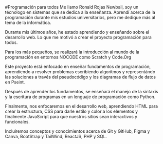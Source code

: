 #Programación para todos
Me llamo Ronald Rojas Newball, soy un técnologo en sistemas que se dedica a la enseñanza. Aprendí acerca de la programación durante mis estudios universitarios, pero me dedique más al tema de la informática.   

Durante mis últimos años, he estado aprendiendo y enseñando sobre el desarrollo web. Lo que me motivó a crear el proyecto programación para todos.  

Para los más pequeños, se realizará la introducción al mundo de la programación en entornos NOCODE como Scratch y Code.Org

Este proyecto está enfocado en enseñar fundamentos de programación, aprendiendo a resolver problemas escribiendo algoritmos y representándo las soluciones a través del pseudocódigo y los diagramas de flujo de datos en Pseint.  

Después de aprender los fundamentos, se enseñará el manejo de la sintaxis y la escritura de programas en un lenguaje de programación como Python.

Finalmente, nos enfocaremos en el desarrollo web, aprendiendo HTML para crear la estructura, CSS para darle estilo y color a los elementos y finalmente JavaScript para que nuestros sitios sean interactivos y funcionales.  

Incluiremos conceptos y conocimientos acerca de Git y GitHub, Figma y Canva, BootStrap y TailWind, ReactJS, PHP y SQL.  


